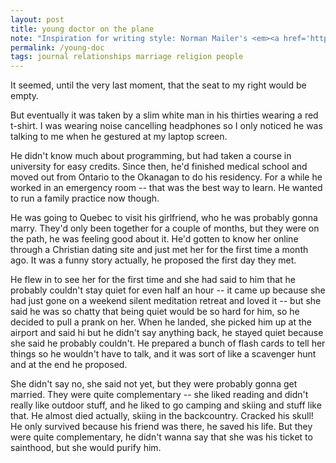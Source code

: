 ```yaml
---
layout: post
title: young doctor on the plane
note: "Inspiration for writing style: Norman Mailer's <em><a href='https://okjuan.me/vbook/narrate-transparently'>transparent narration</a></em> in <em>The Executioner's Song</em>."
permalink: /young-doc
tags: journal relationships marriage religion people
---
```


It seemed, until the very last moment, that the seat to my right would be empty.
<!--more-->
But eventually it was taken by a slim white man in his thirties wearing a red t-shirt.
I was wearing noise cancelling headphones so I only noticed he was talking to me when he gestured at my laptop screen.

He didn't know much about programming, but had taken a course in university for easy credits.
Since then, he'd finished medical school and moved out from Ontario to the Okanagan to do his residency.
For a while he worked in an emergency room -- that was the best way to learn.
He wanted to run a family practice now though.

He was going to Quebec to visit his girlfriend, who he was probably gonna marry.
They'd only been together for a couple of months, but they were on the path, he was feeling good about it.
He'd gotten to know her online through a Christian dating site and just met her for the first time a month ago.
It was a funny story actually, he proposed the first day they met.

He flew in to see her for the first time and she had said to him that he probably couldn't stay quiet for even half an hour -- it came up because she had just gone on a weekend silent meditation retreat and loved it -- but she said he was so chatty that being quiet would be so hard for him, so he decided to pull a prank on her.
When he landed, she picked him up at the airport and said hi but he didn't say anything back, he stayed quiet because she said he probably couldn't.
He prepared a bunch of flash cards to tell her things so he wouldn't have to talk, and it was sort of like a scavenger hunt and at the end he proposed.

She didn't say no, she said not yet, but they were probably gonna get married.
They were quite complementary -- she liked reading and didn't really like outdoor stuff, and he liked to go camping and skiing and stuff like that.
He almost died actually, skiing in the backcountry.
Cracked his skull!
He only survived because his friend was there, he saved his life.
But they were quite complementary, he didn't wanna say that she was his ticket to sainthood, but she would purify him.

